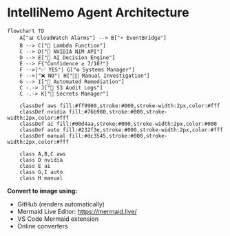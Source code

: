 # IntelliNemo Agent Architecture

```mermaid
flowchart TD
    A["📊 CloudWatch Alarms"] --> B["⚡ EventBridge"]
    B --> C["🔧 Lambda Function"]
    C --> D["🧠 NVIDIA NIM API"]
    D --> E["🎯 AI Decision Engine"]
    E --> F{"Confidence ≥ 7/10?"}
    F -->|"✅ YES"| G["⚙️ Systems Manager"]
    F -->|"❌ NO"| H["👨‍💻 Manual Investigation"]
    G --> I["🚀 Automated Remediation"]
    C -.-> J["📝 S3 Audit Logs"]
    C -.-> K["🔐 Secrets Manager"]
    
    classDef aws fill:#ff9900,stroke:#000,stroke-width:2px,color:#fff
    classDef nvidia fill:#76b900,stroke:#000,stroke-width:2px,color:#fff
    classDef ai fill:#00d4aa,stroke:#000,stroke-width:2px,color:#000
    classDef auto fill:#232f3e,stroke:#000,stroke-width:2px,color:#fff
    classDef manual fill:#dc3545,stroke:#000,stroke-width:2px,color:#fff
    
    class A,B,C aws
    class D nvidia
    class E ai
    class G,I auto
    class H manual
```

**Convert to image using:**
- GitHub (renders automatically)
- Mermaid Live Editor: https://mermaid.live/
- VS Code Mermaid extension
- Online converters